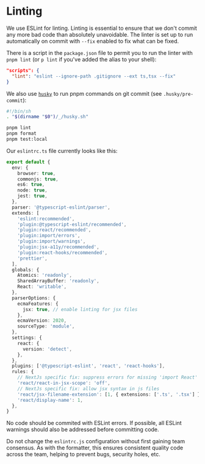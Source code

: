 # Linting

We use ESLint for linting. Linting is essential to ensure that we don't commit any more bad code than absolutely
unavoidable. The linter is set up to run automatically on commit with `--fix` enabled to fix what can be fixed.

There is a script in the `package.json` file to permit you to run the linter with `pnpm lint` (or `p lint` if you've
added the alias to your shell):

```json
"scripts": {
  "lint": "eslint --ignore-path .gitignore --ext ts,tsx --fix"
}
```

We also use [`husky`](https://github.com/typicode/husky) to run pnpm commands on git commit (see `.husky/pre-commit`):

```sh
#!/bin/sh
. "$(dirname "$0")/_/husky.sh"

pnpm lint
pnpm format
pnpm test:local
```

Our `eslintrc.ts` file currently looks like this:

```ts
export default {
  env: {
    browser: true,
    commonjs: true,
    es6: true,
    node: true,
    jest: true,
  },
  parser: '@typescript-eslint/parser',
  extends: [
    'eslint:recommended',
    'plugin:@typescript-eslint/recommended',
    'plugin:react/recommended',
    'plugin:import/errors',
    'plugin:import/warnings',
    'plugin:jsx-a11y/recommended',
    'plugin:react-hooks/recommended',
    'prettier',
  ],
  globals: {
    Atomics: 'readonly',
    SharedArrayBuffer: 'readonly',
    React: 'writable',
  },
  parserOptions: {
    ecmaFeatures: {
      jsx: true, // enable linting for jsx files
    },
    ecmaVersion: 2020,
    sourceType: 'module',
  },
  settings: {
    react: {
      version: 'detect',
    },
  },
  plugins: ['@typescript-eslint', 'react', 'react-hooks'],
  rules: {
    // NextJs specific fix: suppress errors for missing 'import React' in files for nextjs
    'react/react-in-jsx-scope': 'off',
    // NextJs specific fix: allow jsx syntax in js files
    'react/jsx-filename-extension': [1, { extensions: ['.ts', '.tsx'] }], //should add ".ts" if typescript project
    'react/display-name': 1,
  },
}
```

No code should be commited with ESLint errors. If possible, all ESLint warnings should also be addressed before
committing code.

Do not change the `eslintrc.js` configuration without first gaining team consensus. As with the formatter, this ensures
consistent quality code across the team, helping to prevent bugs, security holes, etc.

